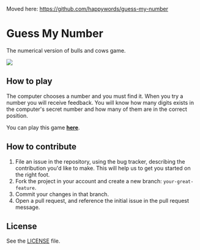 Moved here: https://github.com/happywords/guess-my-number

Guess My Number
===============
The numerical version of bulls and cows game.

[![][2]][1]

## How to play
The computer chooses a number and you must find it. When you try a number you
will receive feedback. You will know how many digits exists in the computer's
secret number and how many of them are in the correct position.

You can play this game [**here**][1].

## How to contribute
1. File an issue in the repository, using the bug tracker, describing the
   contribution you'd like to make. This will help us to get you started on the
   right foot.
2. Fork the project in your account and create a new branch:
   `your-great-feature`.
3. Commit your changes in that branch.
4. Open a pull request, and reference the initial issue in the pull request
   message.

## License
See the [LICENSE](./LICENSE) file.

  [1]: http://ghitab.github.io/guess-my-number
  [2]: http://i.imgur.com/vfsRtCY.jpg
